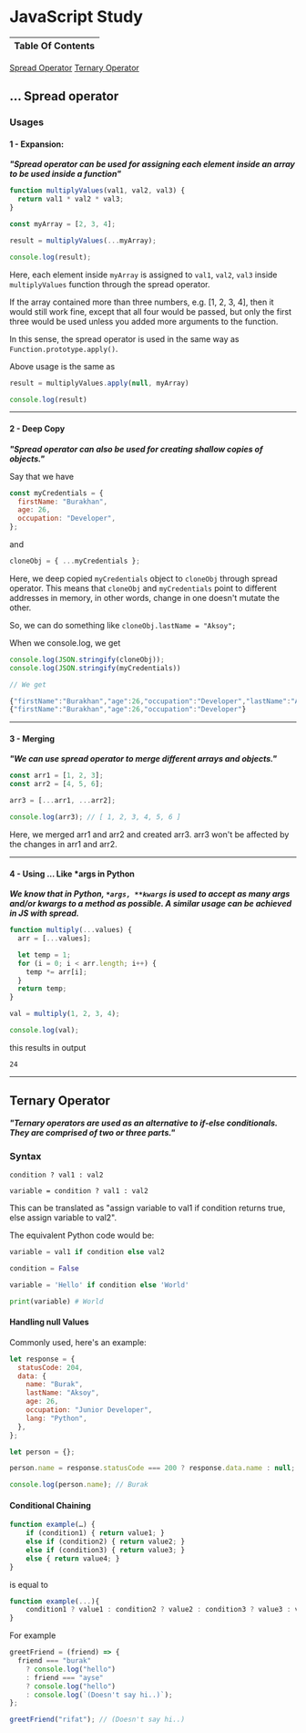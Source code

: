 <h1>JavaScript Study</h1>

<b>Table Of Contents</b> |
------------ | 
[Spread Operator](#spread) 
[Ternary Operator](#ternary)

<div id=spread>
<h2>... Spread operator</h2>
</div>

<h3>Usages</h3>

<h4>1 - Expansion:</h4>

<b><i>"Spread operator can be used for assigning each element inside an array to be used inside a function"</b></i>

```js
function multiplyValues(val1, val2, val3) {
  return val1 * val2 * val3;
}

const myArray = [2, 3, 4];

result = multiplyValues(...myArray);

console.log(result);
```

Here, each element inside `myArray` is assigned to `val1`, `val2`, `val3` inside `multiplyValues` function through the spread operator.

If the array contained more than three numbers, e.g. [1, 2, 3, 4], then it would still work fine, except that all four would be passed, but only the first three would be used unless you added more arguments to the function.

In this sense, the spread operator is used in the same way as `Function.prototype.apply()`.

Above usage is the same as

```js
result = multiplyValues.apply(null, myArray)

console.log(result)
```

---

<h4>2 - Deep Copy</h4>

<b><i>"Spread operator can also be used for creating shallow copies of objects."</b></i>

Say that we have 

```js
const myCredentials = {
  firstName: "Burakhan",
  age: 26,
  occupation: "Developer",
};
``` 

and

```js
cloneObj = { ...myCredentials };
```

Here, we deep copied `myCredentials` object to `cloneObj` through spread operator. This means that `cloneObj` and `myCredentials` point to different addresses in memory,
in other words, change in one doesn't mutate the other.

So, we can do something like `cloneObj.lastName = "Aksoy";`

When we console.log, we get

```js
console.log(JSON.stringify(cloneObj));
console.log(JSON.stringify(myCredentials))

// We get

{"firstName":"Burakhan","age":26,"occupation":"Developer","lastName":"Aksoy"}
{"firstName":"Burakhan","age":26,"occupation":"Developer"}
```

---

<h4>3 - Merging</h4>
<b><i>"We can use spread operator to merge different arrays and objects."</b></i>

```js
const arr1 = [1, 2, 3];
const arr2 = [4, 5, 6];

arr3 = [...arr1, ...arr2];

console.log(arr3); // [ 1, 2, 3, 4, 5, 6 ]
```

Here, we merged arr1 and arr2 and created arr3. arr3 won't be affected by the changes in arr1 and arr2.

---

<h4>4 - Using ... Like *args in Python</h4>

<b><i>We know that in Python, `*args, **kwargs` is used to accept as many args and/or kwargs to a method as possible. A similar usage can be achieved in JS with spread.</b></i>

```js
function multiply(...values) {
  arr = [...values];

  let temp = 1;
  for (i = 0; i < arr.length; i++) {
    temp *= arr[i];
  }
  return temp;
}

val = multiply(1, 2, 3, 4);

console.log(val);

```

this results in output

```
24
```

---
<div id=ternary>
<h2>Ternary Operator</h2>
</div>

<b><i>"Ternary operators are used as an alternative to if-else conditionals. They are comprised of two or three parts."</b></i>

<h3>Syntax</h3>

`condition ? val1 : val2`

`variable = condition ? val1 : val2`

This can be translated as "assign variable to val1 if condition returns true, else assign variable to val2".

The equivalent Python code would be:

```python
variable = val1 if condition else val2
```

```python
condition = False

variable = 'Hello' if condition else 'World'

print(variable) # World
```

<h4>Handling null Values</h4>

Commonly used, here's an example:

```js
let response = {
  statusCode: 204,
  data: {
    name: "Burak",
    lastName: "Aksoy",
    age: 26,
    occupation: "Junior Developer",
    lang: "Python",
  },
};

let person = {};

person.name = response.statusCode === 200 ? response.data.name : null;

console.log(person.name); // Burak
```

<h4>Conditional Chaining</h4>

```js
function example(…) {
    if (condition1) { return value1; }
    else if (condition2) { return value2; }
    else if (condition3) { return value3; }
    else { return value4; }
}
```

is equal to

```js
function example(...){
    condition1 ? value1 : condition2 ? value2 : condition3 ? value3 : value4
}
```

For example

```js
greetFriend = (friend) => {
  friend === "burak"
    ? console.log("hello")
    : friend === "ayse"
    ? console.log("hello")
    : console.log(`(Doesn't say hi..)`);
};

greetFriend("rifat"); // (Doesn't say hi..)
```


